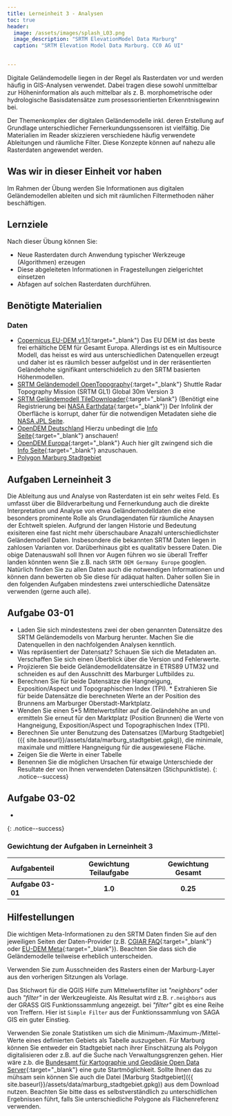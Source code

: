 ```yaml
---
title: Lerneinheit 3 - Analysen
toc: true
header:
  image: /assets/images/splash_L03.png
  image_description: "SRTM ElevationModel Data Marburg"
  caption: "SRTM Elevation Model Data Marburg. CC0 AG UI"
  

---
```



Digitale Geländemodelle liegen in der Regel als Rasterdaten vor und werden häufig in GIS-Analysen verwendet. Dabei tragen diese sowohl unmittelbar zur Höheninformation als auch mittelbar als z. B. morphometrische oder hydrologische Basisdatensätze zum prosessorientierten Erkenntnisgewinn bei.

<!--more-->

Der Themenkomplex der digitalen Geländemodelle inkl. deren Erstellung auf Grundlage unterschiedlicher Fernerkundungssensoren ist vielfältig. Die Materialien im Reader skizzieren verschiedene häufig verwendete Ableitungen und räumliche Filter. Diese Konzepte können auf nahezu alle Rasterdaten angewendet werden.


## Was wir in dieser Einheit vor haben

Im Rahmen der Übung werden Sie Informationen aus digitalen Geländemodellen ableiten und sich mit räumlichen Filtermethoden näher beschäftigen.


## Lernziele 

Nach dieser Übung können Sie:

  *  Neue Rasterdaten durch Anwendung typischer Werkzeuge (Algorithmen) erzeugen
  *  Diese abgeleiteten Informationen in Fragestellungen zielgerichtet einsetzen
  *  Abfagen auf solchen Rasterdaten durchführen.


## Benötigte Materialien

### Daten
  * [Copernicus EU-DEM v1.1](https://land.copernicus.eu/imagery-in-situ/eu-dem/eu-dem-v1.1/view){:target="_blank"} Das EU DEM ist das beste frei erhältiche DEM für Gesamt Europa. Allerdings ist es ein Multisource Modell, das heisst es wird aus unterschiedlichen Datenquellen erzeugt und daher ist es räumlich besser aufgelöst und in der reräsentierten Geländehohe signifikant unterschidelich zu den SRTM basierten Höhenmodellen. 
  * [SRTM Geländemodell OpenTopography](https://portal.opentopography.org/raster?opentopoID=OTSRTM.082015.4326.1){:target="_blank"} Shuttle Radar Topography Mission (SRTM GL1) Global 30m Version 3
  * [SRTM Geländemodell TileDownloader](https://dwtkns.com/srtm30m/){:target="_blank"} (Benötigt eine Registrierung bei [NASA Earthdata](https://urs.earthdata.nasa.gov/users/new){:target="_blank"}) Der Infolink der Oberfläche is korrupt, daher für die notwendigen Metadaten siehe die [NASA JPL Seite](https://www2.jpl.nasa.gov/srtm/). 
  * [OpenDEM Deutschland](https://opendem.info/downloads/srtm_germany_dtm.zip) Hierzu unbedingt die [Info Seite](https://opendem.info/srtm_processing.html){:target="_blank"} anschauen!
  * [OpenDEM Europa](https://opendem.info/opendemeu_download_highres.html){:target="_blank"} Auch hier gilt zwingend sich die [Info Seite](https://opendem.info/opendemeu_background.html){:target="_blank"} anzuschauen.
  * [Polygon Marburg Stadtgebiet]({{site.baseurl}}/assets/data/marburg_stadtgebiet.gpkg)

## Aufgaben Lerneinheit 3
Die Ableitung aus und Analyse von Rasterdaten ist ein sehr weites Feld. Es umfasst über die  Bildverarbeitung und Fernerkundung auch die direkte Interpretation und Analyse von etwa Geländemodelldaten die eine besonders prominente Rolle als Grundlagendaten für räumliche Anaysen der Echtwelt spielen. Aufgrund der langen Historie und Bedeutung exisiteren eine fast nicht mehr überschaubare Anazahl unterschiedlichster Geländemodell Daten. Insbesondere die bekannten SRTM Daten liegen in zahlosen Varianten vor. Darüberhinaus gibt es qualitativ bessere Daten. Die obige Datenauswahl soll Ihnen vor Augen führen wo sie überall Treffer landen könnten wenn Sie z.B. nach `SRTM DEM Germany Europe` googlen. Natürlich finden Sie zu allen Daten auch die notwendigen Informationen und können dann bewerten ob Sie diese für adäquat halten. Daher sollen Sie in den folgenden Aufgaben mindestens zwei unterschiedliche Datensätze verwenden (gerne auch alle).

## Aufgabe 03-01

* Laden Sie sich mindestestens zwei der oben genannten Datensätze des SRTM Geländemodells von Marburg herunter. Machen Sie die Datenquellen in den nachfolgenden Analysen kenntlich.
*   Was repräsentiert der Datensatz? Schauen Sie sich die Metadaten an. Verschaffen Sie sich einen Überblick über die Version und Fehlerwerte.
*   Projizieren Sie beide Geländemodelldatensätze in ETRS89 UTM32 und schneiden es auf den Ausschnitt des Marburger Luftbildes zu.
*   Berechnen Sie für beide Datensätze die Hangneigung, Exposition/Aspect und Topographischen Index (TPI). *   Extrahieren Sie für beide Datensätze die berechneten Werte an der Position des Brunnens am Marburger Oberstadt-Marktplatz.
*   Wenden Sie einen 5*5 Mittelwertsfilter auf die Geländehöhe an und ermitteln Sie erneut für den Marktplatz (Position Brunnen) die Werte von Hangneigung, Exposition/Aspect und Topographischen Index (TPI).
* Berechnen Sie unter Benutzung des Datensatzes ([Marburg Stadtgebiet]({{ site.baseurl}}/assets/data/marburg_stadtgebiet.gpkg)), die minimale, maximale und mittlere Hangneigung für die ausgewiesene Fläche. 
* Zeigen Sie die Werte in einer Tabelle
* Benennen Sie die möglichen Ursachen für etwaige Unterschiede der Resultate der von Ihnen verwendeten Datensätzen (Stichpunktliste). 
{: .notice--success}

## Aufgabe 03-02
* 
{: .notice--success}

### Gewichtung der Aufgaben in Lerneinheit 3

| Aufgabenteil | Gewichtung Teilaufgabe | Gewichtung  Gesamt| 
|:-------------|:----------------------:|:-----------------:|
|**Aufgabe 03-01** | **1.0**  | **0.25** | 


## Hilfestellungen 

Die wichtigen Meta-Informationen zu den SRTM Daten finden Sie auf den jeweiligen Seiten der Daten-Provider (z.B. [CGIAR FAQ](https://srtm.csi.cgiar.org/faq/){:target="_blank"} oder [EU-DEM Meta](https://land.copernicus.eu/imagery-in-situ/eu-dem/eu-dem-v1.1?tab=metadata){:target="_blank"}). Beachten Sie dass sich die Geländemodelle teilweise erheblich unterscheiden.

Verwenden Sie zum Ausschneiden des Rasters einen der Marburg-Layer aus den vorherigen Sitzungen als Vorlage.

Das Stichwort für die QGIS Hilfe zum Mittelwertsfilter ist *"neighbors"*  oder auch *"filter"* in der Werkzeugleiste. Als Resultat wird z.B. `r.neighbors` aus der GRASS GIS Funktionssammlung angezeigt. bei *"filter"* gibt es eine Reihe von Treffern. Hier ist `Simple Filter` aus der Funktionssammlung von SAGA GIS ein guter Einstieg.

Verwenden Sie zonale Statistiken um sich die Minimum-/Maximum-/Mittel-Werte eines definierten Gebiets als Tabelle auszugeben. Für Marburg können Sie entweder ein Stadtgebiet nach ihrer Einschätzung als Polygon digitalisieren oder z.B. auf die Suche nach Verwaltungsgrenzen gehen. Hier wäre z.b. die [Bundesamt für Kartographie und Geodäsie Open Data Server](https://gdz.bkg.bund.de/index.php/default/open-data.html){:target="_blank"}  eine gute Startmöglichkeit.
 Sollte Ihnen das zu mühsam sein können  Sie auch die Datei [Marburg Stadtgebiet]({{ site.baseurl}}/assets/data/marburg_stadtgebiet.gpkg)) aus dem Download nutzen. Beachten Sie bitte dass es selbstverständlich zu unterschidlichen Ergebnissen führt, falls Sie unterschiedliche Polygone als Flächenreferenz verwenden.  